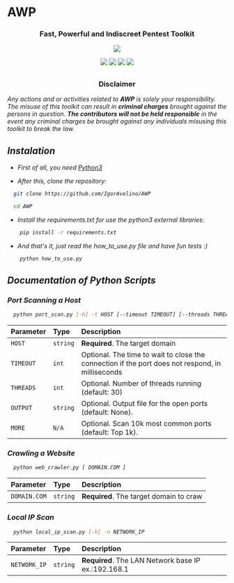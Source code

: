 
# AWP
<h3 align="center"> Fast, Powerful and Indiscreet Pentest Toolkit </h3>
<p align="center">
  <img src="https://user-images.githubusercontent.com/77363934/209743927-e48a6e37-809f-481a-9281-765b92a13793.png">
  
</p>
<p align="center">
  <img src="https://img.shields.io/badge/Author-Igor Avelino (x0S1f)-blue?style=flat-square">
  <img src="https://img.shields.io/badge/Open%20Source-Yes-darkgreen?style=flat-square">
  <img src="https://img.shields.io/badge/Maintained-Yes-purple?style=flat-square">
  <img src="https://img.shields.io/badge/Written%20In-Python-darkcyan?style=flat-square">
</p>

##
<h3><p align="center">Disclaimer</p></h3>

<i>Any actions and or activities related to <b>AWP</b> is solely your responsibility. The misuse of this toolkit can result in <b>criminal charges</b> brought against the persons in question. <b>The contributors will not be held responsible</b> in the event any criminal charges be brought against any individuals misusing this toolkit to break the law.
##


## Instalation
- First of all, you need [Python3](https://www.python.org/downloads/)

- After this, clone the repository:

```bash
  git clone https://github.com/IgorAvelino/AWP
```
```bash
  cd AWP
```

- Install the requirements.txt for use the python3 external libraries:
```bash
    pip install -r requirements.txt
```
- And that's it, just read the how_to_use.py file and have fun tests :)
```bash
    python how_to_use.py
```
## Documentation of Python Scripts

### Port Scanning a Host

```bash
  python port_scan.py [-h] -t HOST [--timeout TIMEOUT] [--threads THREADS] [-o OUTPUT] [--more]
```

| Parameter   | Type       | Description                           |
| :---------- | :--------- | :---------------------------------- |
| `HOST` | `string` | **Required**. The target domain |
| `TIMEOUT` | `int` | Optional. The time to wait to close the connection if the port does not respond, in milliseconds |
| `THREADS` | `int` | Optional. Number of threads running (default: 30) |
| `OUTPUT` | `string` | Optional. Output file for the open ports (default: None). |
| `MORE` | `N/A` | Optional. Scan 10k most common ports (default: Top 1k). |
  
  ### Crawling a Website

```bash
  python web_crawler.py [ DOMAIN.COM ]
```

| Parameter   | Type       | Description                           |
| :---------- | :--------- | :---------------------------------- |
| `DOMAIN.COM` | `string` | **Required**. The target domain to craw |

  ### Local IP Scan

```bash
  python local_ip_scan.py [-h] -n NETWORK_IP
```

| Parameter   | Type       | Description                           |
| :---------- | :--------- | :---------------------------------- |
| `NETWORK_IP` | `string` | **Required**. The LAN Network base IP ex.:192.168.1 |
